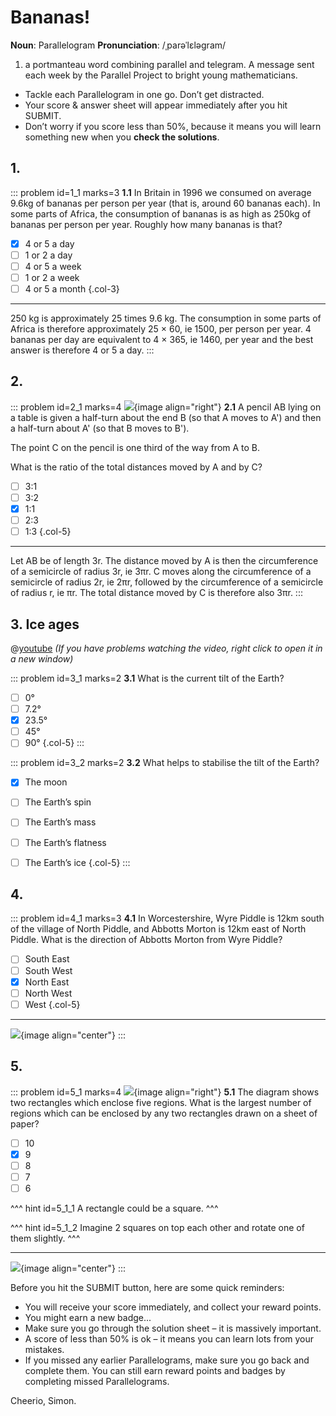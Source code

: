 # Bananas!

<div class="dictionary">

__Noun__: Parallelogram
__Pronunciation__: /ˌparəˈlɛləɡram/

1. a portmanteau word combining parallel and telegram. A message sent each
week by the Parallel Project to bright young mathematicians.

</div>

*	Tackle each Parallelogram in one go. Don’t get distracted.
*	Your score & answer sheet will appear immediately after you hit SUBMIT.
*	Don’t worry if you score less than 50%, because it means you will learn something new when you __check the solutions__.


## 1.
<!--- 1999 (6) --->
::: problem id=1_1 marks=3
__1.1__ In Britain in 1996 we consumed on average 9.6kg of bananas per person per year (that is, around 60 bananas each). In some parts of Africa, the consumption of bananas is as high as 250kg of bananas per person per year. Roughly how many bananas is that?

* [x] 4 or 5 a day
* [ ] 1 or 2 a day
* [ ] 4 or 5 a week
* [ ] 1 or 2 a week
* [ ] 4 or 5 a month
{.col-3}

---

250 kg is approximately 25 times 9.6 kg. The consumption in some parts of Africa is therefore approximately 25 × 60, ie 1500, per person per year. 4 bananas per day are equivalent to 4 × 365, ie 1460, per year and the best answer is therefore 4 or 5 a day.
:::


## 2.
<!--- 1999 (15) --->
::: problem id=2_1 marks=4
![](/resources/10-46-bananas/15-semicircles.jpg){image align="right"}
__2.1__ A pencil AB lying on a table is given a half-turn about the end B (so that A moves to A') and then a half-turn about A' (so that B moves to B').  

The point C on the pencil is one third of the way from A to B.  

What is the ratio of the total distances moved by A and by C?

* [ ] 3:1
* [ ] 3:2
* [x] 1:1
* [ ] 2:3
* [ ] 1:3
{.col-5}

---

Let AB be of length 3r. The distance moved by A is then the circumference of a semicircle of radius 3r, ie 3πr. C moves along the circumference of a semicircle of radius 2r, ie 2πr, followed by the circumference of a semicircle of radius r, ie πr. The total distance moved by C is therefore also 3πr.
:::


## 3. Ice ages

@[youtube](iA788usYNWA?rel=0) _(If you have problems watching the video, right click to open it in a new window)_

::: problem id=3_1 marks=2
__3.1__ What is the current tilt of the Earth?

* [ ] 0°
* [ ] 7.2°
* [x] 23.5°
* [ ] 45°
* [ ] 90°
{.col-5}
:::

::: problem id=3_2 marks=2
__3.2__ What helps to stabilise the tilt of the Earth?

* [x] The moon
* [ ] The Earth’s spin
* [ ] The Earth’s mass
* [ ] The Earth’s flatness
* [ ] The Earth’s ice
{.col-5}
:::


## 4.
<!--- 2000 (4) --->
::: problem id=4_1 marks=3
__4.1__ In Worcestershire, Wyre Piddle is 12km south of the village of North Piddle, and Abbotts Morton is 12km east of North Piddle. What is the direction of Abbotts Morton from Wyre Piddle?

* [ ] South East
* [ ] South West
* [x] North East
* [ ] North West
* [ ] West
{.col-5}

---

![](/resources/10-46-bananas/21-piddle-answer.jpg){image align="center"}
:::


## 5.
<!--- 2000 (13) --->
::: problem id=5_1 marks=4
![](/resources/10-46-bananas/27-rectangle.jpg){image align="right"}
__5.1__ The diagram shows two rectangles which enclose five regions. What is the largest number of regions which can be enclosed by any two rectangles drawn on a sheet of paper?

* [ ] 10
* [x] 9
* [ ] 8
* [ ] 7
* [ ] 6

^^^ hint id=5_1_1
A rectangle could be a square.
^^^

^^^ hint id=5_1_2
Imagine 2 squares on top each other and rotate one of them slightly.
^^^

---

![](/resources/10-46-bananas/27-rectangle-answer.jpg){image align="center"}
:::


Before you hit the SUBMIT button, here are some quick reminders:

*	You will receive your score immediately, and collect your reward points.
*	You might earn a new badge...  
*	Make sure you go through the solution sheet – it is massively important.
*	A score of less than 50% is ok – it means you can learn lots from your mistakes.
*	If you missed any earlier Parallelograms, make sure you go back and complete them. You can still earn reward points and badges by completing missed Parallelograms.

Cheerio,
Simon.
